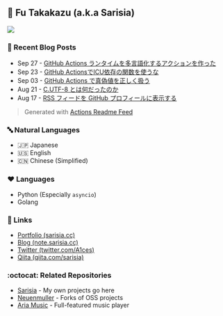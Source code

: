 ## :ramen: Fu Takakazu (a.k.a Sarisia)

[![](https://github-readme-stats.vercel.app/api?username=sarisia&count_private=true&show_icons=true&bg_color=30,e55d87,5fc3e4&title_color=ffffff&icon_color=ffffff&text_color=ffffff)](https://github.com/anuraghazra/github-readme-stats)

### :memo: Recent Blog Posts

<!-- feed start -->
- Sep 27 - [GitHub Actions ランタイムを多言語化するアクションを作った](https://note.sarisia.cc/entry/github-actions-setup-icu/)
- Sep 23 - [GitHub ActionsでICU依存の関数を使うな](https://note.sarisia.cc/entry/github-actions-icu/)
- Sep 03 - [GitHub Actions で真偽値を正しく扱う](https://note.sarisia.cc/entry/boolean-in-github-actions/)
- Aug 21 - [C.UTF-8 とは何だったのか](https://note.sarisia.cc/entry/what-is-c-utf8/)
- Aug 17 - [RSS フィードを GitHub プロフィールに表示する](https://note.sarisia.cc/entry/actions-readme-feed/)
<!-- feed end -->

> Generated with [Actions Readme Feed](https://github.com/marketplace/actions/actions-readme-feed)

### :abc: Natural Languages

- :jp: Japanese
- :us: English
- :cn: Chinese (Simplified)

### :heart: Languages

- Python (Especially `asyncio`)
- Golang

### :link: Links

- [Portfolio (sarisia.cc)](https://sarisia.cc/)
- [Blog (note.sarisia.cc)](https://note.sarisia.cc/)
- [Twitter (twitter.com/A1ces)](https://twitter.com/A1ces)
- [Qiita (qiita.com/sarisia)](https://qiita.com/sarisia)

### :octocat: Related Repositories

- [Sarisia](https://github.com/sarisia?tab=repositories) - My own projects go here
- [Neuenmuller](https://github.com/neuenmuller) - Forks of OSS projects
- [Aria Music](https://github.com/aria-music) - Full-featured music player
